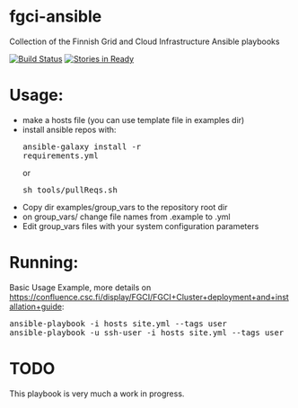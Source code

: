 # fgci-ansible
Collection of the Finnish Grid and Cloud Infrastructure Ansible playbooks

[![Build Status](https://travis-ci.org/CSC-IT-Center-for-Science/fgci-ansible.svg?branch=master)](https://travis-ci.org/CSC-IT-Center-for-Science/fgci-ansible) [![Stories in Ready](https://badge.waffle.io/CSC-IT-Center-for-Science/fgci-ansible.png?label=ready&title=Ready)](https://waffle.io/CSC-IT-Center-for-Science/fgci-ansible)

# Usage:
 - make a hosts file (you can use template file in examples dir)
 - install ansible repos with: <pre>ansible-galaxy install -r requirements.yml</pre> or <pre>sh tools/pullReqs.sh</pre>
 - Copy dir examples/group_vars to the repository root dir
 - on group_vars/ change file names from .example to .yml
 - Edit group_vars files with your system configuration parameters

# Running:

Basic Usage Example, more details on https://confluence.csc.fi/display/FGCI/FGCI+Cluster+deployment+and+installation+guide:
<pre>
ansible-playbook -i hosts site.yml --tags user
ansible-playbook -u ssh-user -i hosts site.yml --tags user
</pre>

# TODO

This playbook is very much a work in progress.

